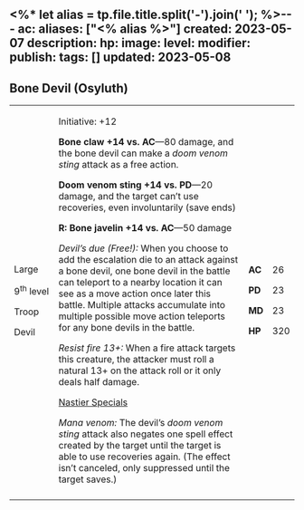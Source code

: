 <%* let alias = tp.file.title.split('-').join(' '); %>---
ac: 
aliases: ["<% alias %>"]
created: 2023-05-07
description: 
hp: 
image: 
level: 
modifier: 
publish: 
tags: []
updated: 2023-05-08
---

## Bone Devil (Osyluth)

<table>
<colgroup>
<col style="width: 16%" />
<col style="width: 71%" />
<col style="width: 5%" />
<col style="width: 6%" />
</colgroup>
<tbody>
<tr class="odd">
<td><p>Large</p>
<p>9<sup>th</sup> level</p>
<p>Troop</p>
<p>Devil</p></td>
<td><p>Initiative: +12</p>
<p><strong>Bone claw +14 vs. AC</strong>—80 damage, and the bone devil
can make a <em>doom venom sting</em> attack as a free action.</p>
<p><strong>Doom venom sting +14 vs. PD</strong>—20 damage, and the
target can’t use recoveries, even involuntarily (save ends)</p>
<p><strong>R: Bone javelin +14 vs. AC</strong>—50 damage</p>
<p><em>Devil’s due (Free!):</em> When you choose to add the escalation
die to an attack against a bone devil, one bone devil in the battle can
teleport to a nearby location it can see as a move action once later
this battle. Multiple attacks accumulate into multiple possible move
action teleports for any bone devils in the battle.</p>
<p><em>Resist fire 13+:</em> When a fire attack targets this creature,
the attacker must roll a natural 13+ on the attack roll or it only deals
half damage.</p>
<p><u>Nastier Specials</u></p>
<p><em>Mana venom:</em> The devil’s <em>doom venom sting</em> attack
also negates one spell effect created by the target until the target is
able to use recoveries again. (The effect isn’t canceled, only
suppressed until the target saves.)</p></td>
<td><p><strong>AC</strong></p>
<p><strong>PD</strong></p>
<p><strong>MD</strong></p>
<p><strong>HP</strong></p></td>
<td><p>26</p>
<p>23</p>
<p>23</p>
<p>320</p></td>
</tr>
<tr class="even">
<td></td>
<td></td>
<td></td>
<td></td>
</tr>
</tbody>
</table>
